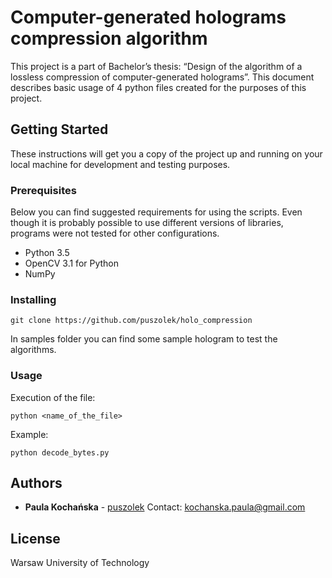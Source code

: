 # Computer-generated holograms compression algorithm

This project is a part of Bachelor’s thesis: “Design of the algorithm of a lossless compression of computer-generated holograms”. This document describes basic usage of 4 python files created for the purposes of this project.

## Getting Started

These instructions will get you a copy of the project up and running on your local machine for development and testing purposes. 

### Prerequisites

Below you can find suggested requirements for using the scripts. Even though it is probably possible to use different versions of libraries, programs were not tested for other configurations.

- Python 3.5
- OpenCV 3.1 for Python
- NumPy 

### Installing

```
git clone https://github.com/puszolek/holo_compression
```
In samples folder you can find some sample hologram to test the algorithms.

### Usage

Execution of the file:
```
python <name_of_the_file>
```
Example:
```
python decode_bytes.py
```

## Authors

* **Paula Kochańska** - [puszolek](https://github.com/puszolek)
Contact: kochanska.paula@gmail.com

## License

Warsaw University of Technology
